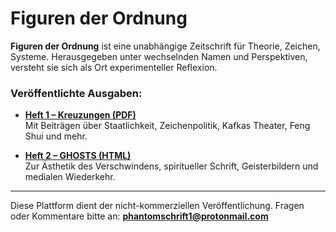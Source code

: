 # Figuren der Ordnung

**Figuren der Ordnung** ist eine unabhängige Zeitschrift für Theorie, Zeichen, Systeme. Herausgegeben unter wechselnden Namen und Perspektiven, versteht sie sich als Ort experimenteller Reflexion.

### Veröffentlichte Ausgaben:

- **[Heft 1 – Kreuzungen (PDF)](./Kopie_Figuren_der_Ordnung_Heft1_FINAL_m%201000%20Auftritte.pdf)**  
  Mit Beiträgen über Staatlichkeit, Zeichenpolitik, Kafkas Theater, Feng Shui und mehr.

- **[Heft 2 – GHOSTS (HTML)](./heft2.html)**  
  Zur Ästhetik des Verschwindens, spiritueller Schrift, Geisterbildern und medialen Wiederkehr.

---

Diese Plattform dient der nicht-kommerziellen Veröffentlichung. Fragen oder Kommentare bitte an: **phantomschrift1@protonmail.com**